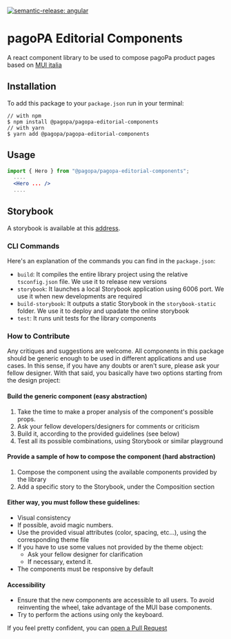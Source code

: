 [![semantic-release: angular](https://img.shields.io/badge/semantic--release-angular-e10079?logo=semantic-release)](https://github.com/semantic-release/semantic-release)

# pagoPA Editorial Components
A react component library to be used to compose pagoPa product pages based on [MUI italia](https://github.com/pagopa/mui-italia)

## Installation
To add this package to your `package.json` run in your terminal:
```console
// with npm
$ npm install @pagopa/pagopa-editorial-components
// with yarn
$ yarn add @pagopa/pagopa-editorial-components
```

## Usage
```jsx
import { Hero } from "@pagopa/pagopa-editorial-components";
  ....
  <Hero ... />
  ....
```

## Storybook
A storybook is available at this [address](http://pagopa.github.io/pagopa-editorial-components). 

### CLI Commands
Here's an explanation of the commands you can find in the `package.json`:
* `build`: It compiles the entire library project using the relative `tsconfig.json` file. We use it to release new versions
* `storybook`: It launches a local Storybook application using 6006 port. We use it when new developments are required
* `build-storybook`: It outputs a static Storybook in the `storybook-static` folder. We use it to deploy and upadate the online storybook
* `test`: It runs unit tests for the library components

### How to Contribute
Any critiques and suggestions are welcome.
All components in this package should be generic enough to be used in different applications and use cases. 
In this sense, if you have any doubts or aren't sure, please ask your fellow designer. With that said, you basically 
have two options starting from the design project:

#### Build the generic component (easy abstraction)
1. Take the time to make a proper analysis of the component's possible props.
2. Ask your fellow developers/designers for comments or criticism
3. Build it, according to the provided guidelines (see below)
4. Test all its possible combinations, using Storybook or similar playground

#### Provide a sample of how to compose the component (hard abstraction)
1. Compose the component using the available components provided by the library
2. Add a specific story to the Storybook, under the Composition section

#### Either way, you must follow these guidelines:

* Visual consistency
* If possible, avoid magic numbers.
* Use the provided visual attributes (color, spacing, etc…), using the corresponding theme file
* If you have to use some values not provided by the theme object:
  - Ask your fellow designer for clarification
  - If necessary, extend it.
* The components must be responsive by default

#### Accessibility
- Ensure that the new components are accessible to all users. To avoid reinventing the wheel, take advantage of the MUI base components.
- Try to perform the actions using only the keyboard.

If you feel pretty confident, you can [open a Pull Request](https://github.com/pagopa/pagopa-editorial-components/pulls)
